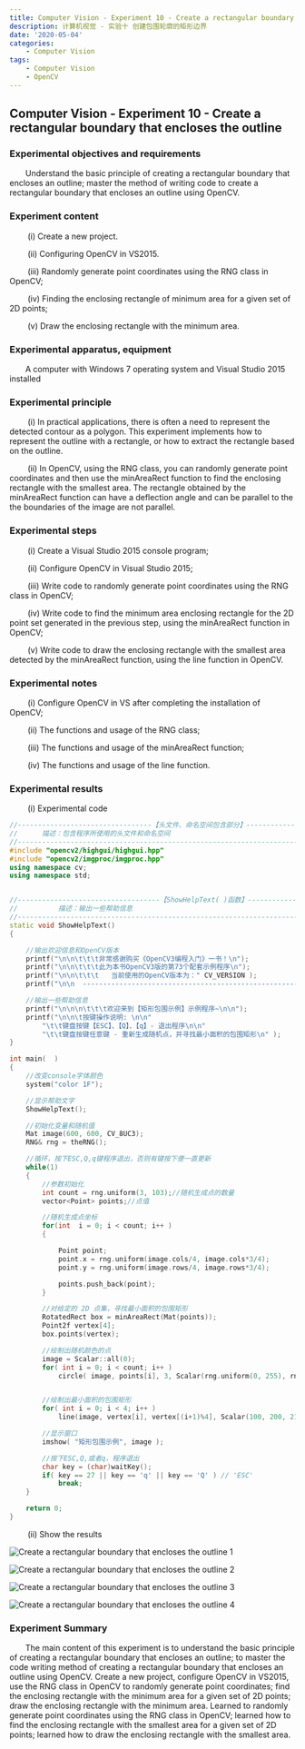 ```yaml
---
title: Computer Vision - Experiment 10 - Create a rectangular boundary that encloses the outline
description: 计算机视觉 - 实验十 创建包围轮廓的矩形边界
date: '2020-05-04'
categories:
    - Computer Vision
tags:
    - Computer Vision
    - OpenCV
---
```


## Computer Vision - Experiment 10 - Create a rectangular boundary that encloses the outline

### Experimental objectives and requirements

&emsp;&emsp;Understand the basic principle of creating a rectangular boundary that encloses an outline; master the method of writing code to create a rectangular boundary that encloses an outline using OpenCV.

### Experiment content

&emsp;&emsp; (i) Create a new project.

&emsp;&emsp; (ii) Configuring OpenCV in VS2015.

&emsp;&emsp; (iii) Randomly generate point coordinates using the RNG class in OpenCV;

&emsp;&emsp; (iv) Finding the enclosing rectangle of minimum area for a given set of 2D points;

&emsp;&emsp; (v) Draw the enclosing rectangle with the minimum area.

### Experimental apparatus, equipment

&emsp;&emsp;A computer with Windows 7 operating system and Visual Studio 2015 installed

### Experimental principle

&emsp;&emsp; (i) In practical applications, there is often a need to represent the detected contour as a polygon. This experiment implements how to represent the outline with a rectangle, or how to extract the rectangle based on the outline.

&emsp;&emsp; (ii) In OpenCV, using the RNG class, you can randomly generate point coordinates and then use the minAreaRect function to find the enclosing rectangle with the smallest area. The rectangle obtained by the minAreaRect function can have a deflection angle and can be parallel to the
the boundaries of the image are not parallel.

### Experimental steps

&emsp;&emsp; (i) Create a Visual Studio 2015 console program;

&emsp;&emsp; (ii) Configure OpenCV in Visual Studio 2015;

&emsp;&emsp; (iii) Write code to randomly generate point coordinates using the RNG class in OpenCV;

&emsp;&emsp; (iv) Write code to find the minimum area enclosing rectangle for the 2D point set generated in the previous step, using the minAreaRect function in OpenCV;

&emsp;&emsp; (v) Write code to draw the enclosing rectangle with the smallest area detected by the minAreaRect function, using the line function in OpenCV.

### Experimental notes

&emsp;&emsp; (i) Configure OpenCV in VS after completing the installation of OpenCV;

&emsp;&emsp; (ii) The functions and usage of the RNG class;

&emsp;&emsp; (iii) The functions and usage of the minAreaRect function;

&emsp;&emsp; (iv) The functions and usage of the line function.

### Experimental results

&emsp;&emsp; (i) Experimental code

```cpp
//---------------------------------【头文件、命名空间包含部分】--------------------------
//		描述：包含程序所使用的头文件和命名空间
//-------------------------------------------------------------------------------------
#include "opencv2/highgui/highgui.hpp"
#include "opencv2/imgproc/imgproc.hpp"
using namespace cv;
using namespace std;


//-----------------------------------【ShowHelpText( )函数】-----------------------------
//          描述：输出一些帮助信息
//-------------------------------------------------------------------------------------
static void ShowHelpText()
{

	//输出欢迎信息和OpenCV版本
	printf("\n\n\t\t\t非常感谢购买《OpenCV3编程入门》一书！\n");
	printf("\n\n\t\t\t此为本书OpenCV3版的第73个配套示例程序\n");
	printf("\n\n\t\t\t   当前使用的OpenCV版本为：" CV_VERSION );
	printf("\n\n  ----------------------------------------------------------------\n");

	//输出一些帮助信息
	printf("\n\n\n\t\t\t欢迎来到【矩形包围示例】示例程序~\n\n"); 
	printf("\n\n\t按键操作说明: \n\n" 
		"\t\t键盘按键【ESC】、【Q】、【q】- 退出程序\n\n" 
		"\t\t键盘按键任意键 - 重新生成随机点，并寻找最小面积的包围矩形\n" );  
}

int main(  )
{
	//改变console字体颜色
	system("color 1F"); 

	//显示帮助文字
	ShowHelpText();

	//初始化变量和随机值
	Mat image(600, 600, CV_8UC3);
	RNG& rng = theRNG();

	//循环，按下ESC,Q,q键程序退出，否则有键按下便一直更新
	while(1)
	{
		//参数初始化
		int count = rng.uniform(3, 103);//随机生成点的数量
		vector<Point> points;//点值

		//随机生成点坐标
		for(int  i = 0; i < count; i++ )
		{

			Point point;
			point.x = rng.uniform(image.cols/4, image.cols*3/4);
			point.y = rng.uniform(image.rows/4, image.rows*3/4);

			points.push_back(point);
		}

		//对给定的 2D 点集，寻找最小面积的包围矩形
		RotatedRect box = minAreaRect(Mat(points));
		Point2f vertex[4];
		box.points(vertex);

		//绘制出随机颜色的点
		image = Scalar::all(0);
		for( int i = 0; i < count; i++ )
			circle( image, points[i], 3, Scalar(rng.uniform(0, 255), rng.uniform(0, 255), rng.uniform(0, 255)), FILLED, LINE_AA );


		//绘制出最小面积的包围矩形
		for( int i = 0; i < 4; i++ )
			line(image, vertex[i], vertex[(i+1)%4], Scalar(100, 200, 211), 2, LINE_AA);

		//显示窗口
		imshow( "矩形包围示例", image );

		//按下ESC,Q,或者q，程序退出
		char key = (char)waitKey();
		if( key == 27 || key == 'q' || key == 'Q' ) // 'ESC'
			break;
	}

	return 0;
}
```

&emsp;&emsp; (ii) Show the results

![Create a rectangular boundary that encloses the outline 1](https://raw.githubusercontent.com/JavenJin/blog-image/master/content/post/Campus%20Projects/Computer%20Vision/Experiment%2010%20Create%20a%20rectangular%20boundary%20that%20encloses%20the%20outline/create-a-rectangular-boundary-that-encloses-the-outline1.png)

![Create a rectangular boundary that encloses the outline 2](https://raw.githubusercontent.com/JavenJin/blog-image/master/content/post/Campus%20Projects/Computer%20Vision/Experiment%2010%20Create%20a%20rectangular%20boundary%20that%20encloses%20the%20outline/create-a-rectangular-boundary-that-encloses-the-outline2.png)

![Create a rectangular boundary that encloses the outline 3](https://raw.githubusercontent.com/JavenJin/blog-image/master/content/post/Campus%20Projects/Computer%20Vision/Experiment%2010%20Create%20a%20rectangular%20boundary%20that%20encloses%20the%20outline/create-a-rectangular-boundary-that-encloses-the-outline3.png)

![Create a rectangular boundary that encloses the outline 4](https://raw.githubusercontent.com/JavenJin/blog-image/master/content/post/Campus%20Projects/Computer%20Vision/Experiment%2010%20Create%20a%20rectangular%20boundary%20that%20encloses%20the%20outline/create-a-rectangular-boundary-that-encloses-the-outline4.png)

### Experiment Summary

&emsp;&emsp;The main content of this experiment is to understand the basic principle of creating a rectangular boundary that encloses an outline; to master the code writing method of creating a rectangular boundary that encloses an outline using OpenCV. Create a new project, configure OpenCV in VS2015, use the RNG class in OpenCV to randomly generate point coordinates; find the enclosing rectangle with the minimum area for a given set of 2D points; draw the enclosing rectangle with the minimum area. Learned to randomly generate point coordinates using the RNG class in OpenCV; learned how to find the enclosing rectangle with the smallest area for a given set of 2D points; learned how to draw the enclosing rectangle with the smallest area.